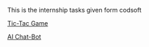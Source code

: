 This is the internship tasks given form codsoft 

<a href="Tic-Tac Game AI">Tic-Tac Game</a>

<a href="Chat-bot">AI Chat-Bot</a>


